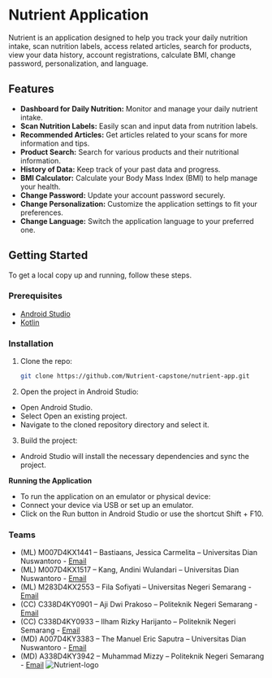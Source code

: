 
# Nutrient Application

Nutrient is an application designed to help you track your daily nutrition intake, scan nutrition labels, access related articles, search for products, view your data history, account registrations, calculate BMI, change password, personalization, and language.

## Features

- **Dashboard for Daily Nutrition:** Monitor and manage your daily nutrient intake.
- **Scan Nutrition Labels:** Easily scan and input data from nutrition labels.
- **Recommended Articles:** Get articles related to your scans for more information and tips.
- **Product Search:** Search for various products and their nutritional information.
- **History of Data:** Keep track of your past data and progress.
- **BMI Calculator:** Calculate your Body Mass Index (BMI) to help manage your health.
- **Change Password:** Update your account password securely.
- **Change Personalization:** Customize the application settings to fit your preferences.
- **Change Language:** Switch the application language to your preferred one.

## Getting Started

To get a local copy up and running, follow these steps.

### Prerequisites

- [Android Studio](https://developer.android.com/studio)
- [Kotlin](https://kotlinlang.org/)

### Installation

1. Clone the repo:
   ```sh
   git clone https://github.com/Nutrient-capstone/nutrient-app.git
2. Open the project in Android Studio:
  - Open Android Studio.
  - Select Open an existing project.
  - Navigate to the cloned repository directory and select it.
  
3. Build the project:
  - Android Studio will install the necessary dependencies and sync the project.
  
  **Running the Application**
  - To run the application on an emulator or physical device:
  - Connect your device via USB or set up an emulator.
  - Click on the Run button in Android Studio or use the shortcut Shift + F10.

### Teams
- (ML) M007D4KX1441 – Bastiaans, Jessica Carmelita – Universitas Dian Nuswantoro - [Email](mailto:M007D4KX1441@bangkit.academy)
- (ML) M007D4KX1517 – Kang, Andini Wulandari – Universitas Dian Nuswantoro - [Email](mailto:M007D4KX1517@bangkit.academy)
- (ML) M283D4KX2553 – Fila Sofiyati – Universitas Negeri Semarang - [Email](mailto:M283D4KX2553@bangkit.academy)
- (CC)  C338D4KY0901 – Aji Dwi Prakoso – Politeknik Negeri Semarang - [Email](mailto:C338D4KY0901@bangkit.academy)
- (CC)  C338D4KY0933 – Ilham Rizky Harijanto – Politeknik Negeri Semarang - [Email](mailto:C338D4KY0901@bangkit.academy)
- (MD) A007D4KY3383 – The Manuel Eric Saputra – Universitas Dian Nuswantoro - [Email](mailto:A007D4KY3383@bangkit.academy)
- (MD) A338D4KY3942 – Muhammad Mizzy – Politeknik Negeri Semarang - [Email](mailto:A338D4KY3942@bangkit.academy)
![Nutrient-logo](https://github.com/Nutrient-capstone/nutrient-app/assets/91963770/8c0e91c5-b7c6-42fe-8b55-a56ad6966c9f)
